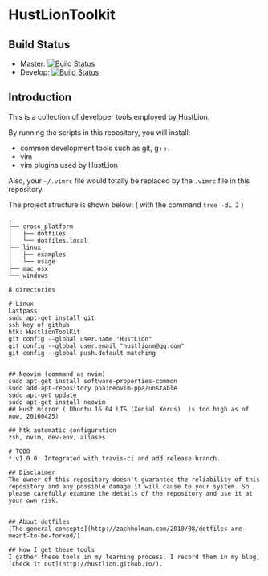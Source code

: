 # HustLionToolkit
## Build Status
* Master:   [![Build Status](https://travis-ci.org/HustLion/HustLionToolkit.svg?branch=master)](https://travis-ci.org/HustLion/HustLionToolkit)
* Develop:  [![Build Status](https://travis-ci.org/HustLion/HustLionToolkit.svg?branch=develop)](https://travis-ci.org/HustLion/HustLionToolkit)

## Introduction

This is a collection of developer tools employed by HustLion.

By running the scripts in this repository, you will install:

* common development tools such as git, g++. 
* vim
* vim plugins used by HustLion

Also, your `~/.vimrc` file would totally be replaced by the `.vimrc` file in this repository.

The project structure is shown below: 
( with the command `tree -dL 2` )
```
.
├── cross_platform
│   ├── dotfiles
│   └── dotfiles.local
├── linux
│   ├── examples
│   └── usage
├── mac_osx
└── windows

8 directories

# Linux
Lastpass
sudo apt-get install git
ssh key of github
htk: HustlionToolKit
git config --global user.name "HustLion"
git config --global user.email "hustlionm@qq.com"
git config --global push.default matching


## Neovim (command as nvim)
sudo apt-get install software-properties-common
sudo add-apt-repository ppa:neovim-ppa/unstable
sudo apt-get update
sudo apt-get install neovim
## Hust mirror ( Ubuntu 16.04 LTS (Xenial Xerus)  is too high as of now, 20160425)

## htk automatic configuration
zsh, nvim, dev-env, aliases

# TODO
* v1.0.0: Integrated with travis-ci and add release branch.

## Disclaimer
The owner of this repository doesn't guarantee the reliability of this repository and any possible damage it will cause to your system. So please carefully examine the details of the repository and use it at your own risk. 


## About dotfiles
[The general concepts](http://zachholman.com/2010/08/dotfiles-are-meant-to-be-forked/)

## How I get these tools
I gather these tools in my learning process. I record them in my blog, [check it out](http://hustlion.github.io/).



